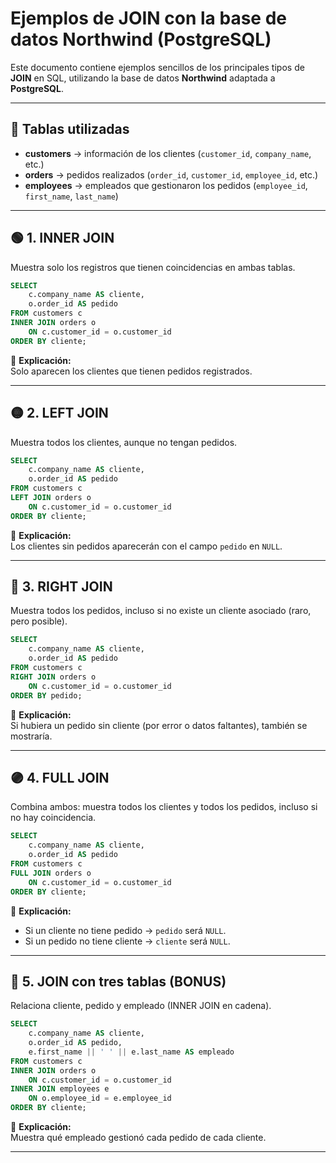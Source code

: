 
# Ejemplos de JOIN con la base de datos Northwind (PostgreSQL)

Este documento contiene ejemplos sencillos de los principales tipos de **JOIN** en SQL, utilizando la base de datos **Northwind** adaptada a **PostgreSQL**.

---

## 🧱 Tablas utilizadas

- **customers** → información de los clientes (`customer_id`, `company_name`, etc.)  
- **orders** → pedidos realizados (`order_id`, `customer_id`, `employee_id`, etc.)  
- **employees** → empleados que gestionaron los pedidos (`employee_id`, `first_name`, `last_name`)

---

## 🟢 1. INNER JOIN  

Muestra solo los registros que tienen coincidencias en ambas tablas.

```sql
SELECT
    c.company_name AS cliente,
    o.order_id AS pedido
FROM customers c
INNER JOIN orders o
    ON c.customer_id = o.customer_id
ORDER BY cliente;
```

🔹 **Explicación:**  
Solo aparecen los clientes que tienen pedidos registrados.

---

## 🟡 2. LEFT JOIN  

Muestra todos los clientes, aunque no tengan pedidos.

```sql
SELECT
    c.company_name AS cliente,
    o.order_id AS pedido
FROM customers c
LEFT JOIN orders o
    ON c.customer_id = o.customer_id
ORDER BY cliente;
```

🔹 **Explicación:**  
Los clientes sin pedidos aparecerán con el campo `pedido` en `NULL`.

---

## 🔵 3. RIGHT JOIN  

Muestra todos los pedidos, incluso si no existe un cliente asociado (raro, pero posible).

```sql
SELECT
    c.company_name AS cliente,
    o.order_id AS pedido
FROM customers c
RIGHT JOIN orders o
    ON c.customer_id = o.customer_id
ORDER BY pedido;
```

🔹 **Explicación:**  
Si hubiera un pedido sin cliente (por error o datos faltantes), también se mostraría.

---

## 🟣 4. FULL JOIN  

Combina ambos: muestra todos los clientes y todos los pedidos, incluso si no hay coincidencia.

```sql
SELECT
    c.company_name AS cliente,
    o.order_id AS pedido
FROM customers c
FULL JOIN orders o
    ON c.customer_id = o.customer_id
ORDER BY cliente;
```

🔹 **Explicación:**  
- Si un cliente no tiene pedido → `pedido` será `NULL`.  
- Si un pedido no tiene cliente → `cliente` será `NULL`.

---

## 🔶 5. JOIN con tres tablas (BONUS)

Relaciona cliente, pedido y empleado (INNER JOIN en cadena).

```sql
SELECT
    c.company_name AS cliente,
    o.order_id AS pedido,
    e.first_name || ' ' || e.last_name AS empleado
FROM customers c
INNER JOIN orders o
    ON c.customer_id = o.customer_id
INNER JOIN employees e
    ON o.employee_id = e.employee_id
ORDER BY cliente;
```

🔹 **Explicación:**  
Muestra qué empleado gestionó cada pedido de cada cliente.

---
